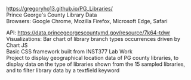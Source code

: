 https://gregoryho13.github.io/PG_Libraries/  
Prince George's County Library Data  
Browsers: Google Chrome, Mozilla Firefox, Microsoft Edge, Safari  

API: https://data.princegeorgescountymd.gov/resource/7k64-tdwr  
Visualizations: Bar chart of library branch types occurrences driven by Chart JS  
Basic CSS framework built from INST377 Lab Work  
Project to display geographical location data of PG county libraries, to display data on the type of libraries shown from the 15 sampled libraries, and to filter library data by a textfield keyword